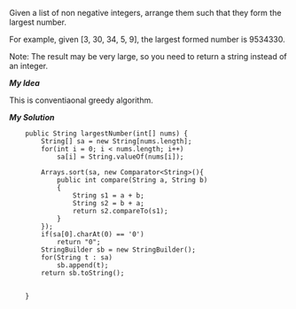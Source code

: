 Given a list of non negative integers, arrange them such that they form the largest number.

For example, given [3, 30, 34, 5, 9], the largest formed number is 9534330.

Note: The result may be very large, so you need to return a string instead of an integer.

___My Idea___

This is conventiaonal greedy algorithm. 

___My Solution___
```
    public String largestNumber(int[] nums) {
        String[] sa = new String[nums.length];
        for(int i = 0; i < nums.length; i++)
            sa[i] = String.valueOf(nums[i]);
    
        Arrays.sort(sa, new Comparator<String>(){
            public int compare(String a, String b)
            {
                String s1 = a + b;
                String s2 = b + a;
                return s2.compareTo(s1);
            }
        });
        if(sa[0].charAt(0) == '0')
            return "0";
        StringBuilder sb = new StringBuilder();
        for(String t : sa)
            sb.append(t);
        return sb.toString();
        
        
    }
```
